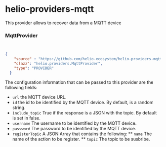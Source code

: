 # helio-providers-mqtt

This provider allows to recover data from a MQTT device


### MqttProvider

````json


{
    "source" : "https://github.com/helio-ecosystem/helio-providers-mqtt/releases/download/v0.1.1/helio-providers-mqtt-0.1.1.jar",
    "clazz": "helio.providers.MqttProvider",
    "type": "PROVIDER"
  }
````

The configuration information that can be passed to this provider are the following fields:

 * `url` the MQTT device URL.
 * `id` the id to be identified by the MQTT device. By default, is a random string.
 * `include_topic` True if the response is a JSON with the topic. By default is set in false.
 * `username` The username to be identified by the MQTT device.
 * `password` The password to be identified by the MQTT device.
 * `registerTopic` A JSON Array that contains the following:
    ** `name` The name of the action to be register.
    ** `topic` The topic to be susbribe.

